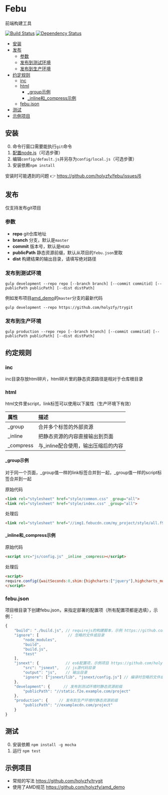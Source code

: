 # Febu

前端构建工具

[![Build Status](https://travis-ci.org/holyzfy/febu.svg?branch=master)](https://travis-ci.org/holyzfy/febu)
[![Dependency Status](https://david-dm.org/holyzfy/febu.svg)](https://david-dm.org/holyzfy/febu)

<!-- START doctoc generated TOC please keep comment here to allow auto update -->
<!-- DON'T EDIT THIS SECTION, INSTEAD RE-RUN doctoc TO UPDATE -->


- [安装](#%E5%AE%89%E8%A3%85)
- [发布](#%E5%8F%91%E5%B8%83)
  - [参数](#%E5%8F%82%E6%95%B0)
  - [发布到测试环境](#%E5%8F%91%E5%B8%83%E5%88%B0%E6%B5%8B%E8%AF%95%E7%8E%AF%E5%A2%83)
  - [发布到生产环境](#%E5%8F%91%E5%B8%83%E5%88%B0%E7%94%9F%E4%BA%A7%E7%8E%AF%E5%A2%83)
- [约定规则](#%E7%BA%A6%E5%AE%9A%E8%A7%84%E5%88%99)
  - [inc](#inc)
  - [html](#html)
    - [_group示例](#_group%E7%A4%BA%E4%BE%8B)
    - [_inline和_compress示例](#_inline%E5%92%8C_compress%E7%A4%BA%E4%BE%8B)
  - [febu.json](#febujson)
- [测试](#%E6%B5%8B%E8%AF%95)
- [示例项目](#%E7%A4%BA%E4%BE%8B%E9%A1%B9%E7%9B%AE)

<!-- END doctoc generated TOC please keep comment here to allow auto update -->

## 安装

0. 命令行窗口需要能执行`git`命令
0. [配置node.js](https://github.com/holyzfy/frontend_guidelines/issues/7)（可选步骤）
0. 编辑`config/default.js`并另存为`config/local.js`（可选步骤）
0. 安装依赖`npm install`

安装时可能遇到的问题 :point_right: https://github.com/holyzfy/febu/issues/6

## 发布

仅支持发布git项目

### 参数
- **repo** git仓库地址
- **branch** 分支，默认是`master`
- **commit** 版本号，默认是`HEAD`
- **publicPath** 静态资源前缀，默认从项目的`febu.json`里取
- **dist** 构建结果的输出目录，请填写绝对路径

### 发布到测试环境

	gulp development --repo repo [--branch branch] [--commit commitid] [--publicPath publicPath] [--dist distPath]

例如发布项目[amd_demo](https://github.com/holyzfy/amd_demo)的`master`分支的最新代码

	gulp development --repo https://github.com/holyzfy/trygit

### 发布到生产环境

	gulp production --repo repo [--branch branch] [--commit commitid] [--publicPath publicPath] [--dist distPath]

## 约定规则

### inc

inc目录存放html碎片，html碎片里的静态资源路径是相对于仓库根目录

### html

html文件里script，link标签可以使用以下属性（生产环境下有效）

| 属性 | 描述 |
| :------- | :-------- |
| _group | 合并多个标签的外部资源 |
| _inline | 把静态资源的内容直接输出到页面 |
| _compress | 与_inline配合使用，输出压缩后的内容 |

#### _group示例

对于同一个页面，_group值一样的link标签合并到一起，_group值一样的script标签合并到一起

原始代码

```html
<link rel="stylesheet" href="style/common.css" _group="all">
<link rel="stylesheet" href="style/index.css" _group="all">
```

处理后

```html
<link rel="stylesheet" href="//img1.febucdn.com/my_project/style/all.f9e3196e67.css">
```

#### _inline和_compress示例

原始代码

```html
<script src="js/config.js" _inline _compress></script>
```

处理后

```html
<script>
require.config({waitSeconds:0,shim:{highcharts:["jquery"],highcharts_more:["highcharts"],url:{exports:"url"},"jquery.pagination":["jquery"],"jquery.event.drag":["jquery"],"jquery.validate":["jquery"],"jquery.validate_common":["jquery.validate"]},paths:{arttemplate:"//img1.febucdn.com/f2e/my_project/js/arttemplate-404a5647dd",common:"//img1.febucdn.com/f2e/my_project/js/common-77fc0b9010",detail:"//img1.febucdn.com/f2e/my_project/js/detail-35cbe12497"}});
</script>
```

### febu.json

项目根目录下创建febu.json，来指定部署的配置项（所有配置项都是选填），示例：

```javascript
{
    "build": "./build.js", // requirejs的构建脚本，示例 https://github.com/holyzfy/amd_demo/blob/master/build.js
    "ignore": [             // 忽略的文件或目录
        "node_modules",
        "build",
        "build.js",
        "test"
    ],
    "jsnext": {            // es6配置项，示例项目 https://github.com/holyzfy/amd_demo/tree/jsnext
        "src": "jsnext",   // js源代码目录
        "output": "js",    // 输出目录
        "ignore": ["jsnext/lib", "jsnext/config.js"] // 编译时忽略的文件或目录
    },
    "development": {      // 发布到测试环境时静态资源前缀
        "publicPath": "//static.f2e.example.com/project"
    },
    "production": {     // 发布到生产环境时静态资源前缀
        "publicPath": "//examplecdn.com/project"
    }
}
```

## 测试

0. 安装依赖 `npm install -g mocha`
0. 运行 `npm test`

## 示例项目

- 常规的写法 https://github.com/holyzfy/trygit
- 使用了AMD规范 https://github.com/holyzfy/amd_demo
